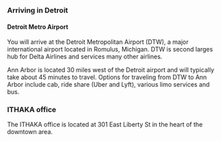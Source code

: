 
<var data-config data-layout="vertical" data-debug="false"></var>
<var title="Ann Arbor" id="Q485172"></var>

### Arriving in Detroit ##

#### Detroit Metro Airport

<!-- <var data-map data-center="Q652505" data-zoom="10"></var> -->

You will arrive at the Detroit Metropolitan Airport (DTW), a major international airport located in Romulus, Michigan.  DTW is second larges hub for Delta Airlines and services many other airlines.
<var title="Detroit Metropolitan Wayne County Airport" id="Q652505"></var>
<var title="Detroit" id="Q12439"></var>

Ann Arbor is located 30 miles west of the Detroit airport and will typically take about 45 minutes to travel.  Options for traveling from DTW to Ann Arbor include cab, ride share (Uber and Lyft), various limo services and bus.
<var data-map data-center="Q485172" data-zoom="13"></var>

### ITHAKA office

The ITHAKA office is located at 301 East Liberty St in the heart of the downtown area.